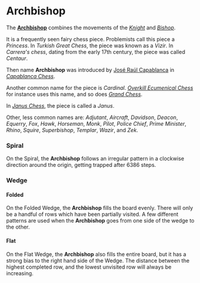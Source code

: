 # Archbishop

The [**Archbishop**](#wiki:Princess_(chess)) combines the movements
of the [*Knight*](knight.html) and [*Bishop*](bishop.html).

It is a frequently seen fairy chess piece. Problemists call this
piece a *Princess*. In *Turkish Great Chess*, the piece was
known as a *Vizir*. In *Carrera's chess*, dating from the early
17th century, the piece was called *Centaur*. 

Then name **Archbishop** was introduced by 
[Jos&#xe9; Ra&#xfa;l Capablanca](#wiki:Jose_Raul_Capablanca)
in [*Capablanca Chess*](#wiki).

Another common name for the piece is *Cardinal*.
[*Overkill Ecumenical Chess*](#chess-v:rules/overkill-ecumenical-chess)
for instance uses this name, and so does [*Grand Chess*](#wiki).

In [*Janus Chess*](#wiki), the piece is called a *Janus*.

Other, less common names are: *Adjutant*, *Aircraft*, *Davidson*, *Deacon*,
*Equerry*, *Fox*, *Hawk*, *Horseman*, *Monk*, *Pilot*, *Police Chief*,
*Prime Minister*, *Rhino*, *Squire*, *Superbishop*, *Templar*,
*Wazir*, and *Zek*.


### Spiral

On the Spiral, the **Archbishop** follows an irregular pattern
in a clockwise direction around the origin, getting trapped after
6386 steps.

### Wedge

#### Folded

On the Folded Wedge, the **Archbishop** fills the board evenly.
There will only be a handful of rows which have been partially 
visited. A few different patterns are used when the 
**Archbishop** goes from one side of the wedge to the other.

#### Flat

On the Flat Wedge, the **Archbishop** also fills the entire board,
but it has a strong bias to the right hand side of the Wedge.
The distance between the highest completed row, and the lowest
unvisited row will always be increasing.
